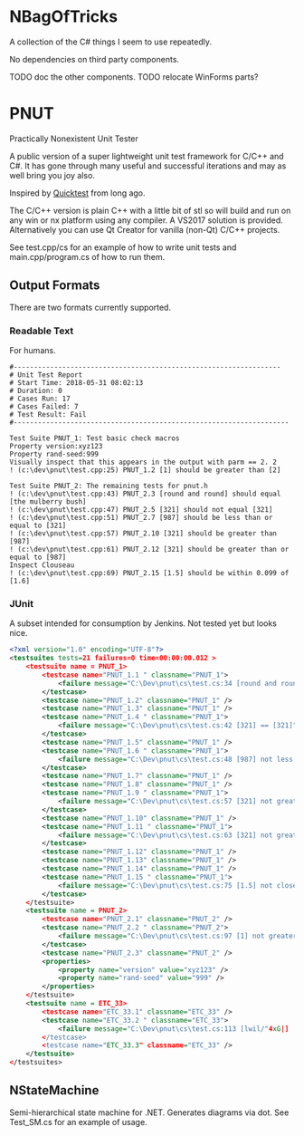 # NBagOfTricks
A collection of the C# things I seem to use repeatedly.

No dependencies on third party components.

TODO doc the other components.
TODO relocate WinForms parts?


# PNUT
Practically Nonexistent Unit Tester

A public version of a super lightweight unit test framework for C/C++ and C#. It has gone through many 
useful and successful iterations and may as well bring you joy also.

Inspired by [Quicktest](http://quicktest.sourceforge.net/) from long ago.

The C/C++ version is plain C++ with a little bit of stl so will build and run on any win or nx platform using any compiler. A VS2017 solution is provided. Alternatively you can use Qt Creator for vanilla (non-Qt) C/C++ projects.

See test.cpp/cs for an example of how to write unit tests and main.cpp/program.cs of how to run them.

## Output Formats
There are two formats currently supported.

### Readable Text
For humans.

```
#------------------------------------------------------------------
# Unit Test Report
# Start Time: 2018-05-31 08:02:13
# Duration: 0
# Cases Run: 17
# Cases Failed: 7
# Test Result: Fail
#--------------------------------------------------------------------

Test Suite PNUT_1: Test basic check macros
Property version:xyz123
Property rand-seed:999
Visually inspect that this appears in the output with parm == 2. 2
! (c:\dev\pnut\test.cpp:25) PNUT_1.2 [1] should be greater than [2]

Test Suite PNUT_2: The remaining tests for pnut.h
! (c:\dev\pnut\test.cpp:43) PNUT_2.3 [round and round] should equal [the mulberry bush]
! (c:\dev\pnut\test.cpp:47) PNUT_2.5 [321] should not equal [321]
! (c:\dev\pnut\test.cpp:51) PNUT_2.7 [987] should be less than or equal to [321]
! (c:\dev\pnut\test.cpp:57) PNUT_2.10 [321] should be greater than [987]
! (c:\dev\pnut\test.cpp:61) PNUT_2.12 [321] should be greater than or equal to [987]
Inspect Clouseau
! (c:\dev\pnut\test.cpp:69) PNUT_2.15 [1.5] should be within 0.099 of [1.6]
```


### JUnit
A subset intended for consumption by Jenkins. Not tested yet but looks nice.

```xml
<?xml version="1.0" encoding="UTF-8"?>
<testsuites tests=21 failures=0 time=00:00:00.012 >
    <testsuite name = PNUT_1>
        <testcase name="PNUT_1.1 " classname="PNUT_1">
            <failure message="C:\Dev\pnut\cs\test.cs:34 [round and round] != [the mulberry bush]"></failure>
        </testcase>
        <testcase name="PNUT_1.2" classname="PNUT_1" />
        <testcase name="PNUT_1.3" classname="PNUT_1" />
        <testcase name="PNUT_1.4 " classname="PNUT_1">
            <failure message="C:\Dev\pnut\cs\test.cs:42 [321] == [321]"></failure>
        </testcase>
        <testcase name="PNUT_1.5" classname="PNUT_1" />
        <testcase name="PNUT_1.6 " classname="PNUT_1">
            <failure message="C:\Dev\pnut\cs\test.cs:48 [987] not less than or equal [321]"></failure>
        </testcase>
        <testcase name="PNUT_1.7" classname="PNUT_1" />
        <testcase name="PNUT_1.8" classname="PNUT_1" />
        <testcase name="PNUT_1.9 " classname="PNUT_1">
            <failure message="C:\Dev\pnut\cs\test.cs:57 [321] not greater than [987]"></failure>
        </testcase>
        <testcase name="PNUT_1.10" classname="PNUT_1" />
        <testcase name="PNUT_1.11 " classname="PNUT_1">
            <failure message="C:\Dev\pnut\cs\test.cs:63 [321] not greater than or equal [987]"></failure>
        </testcase>
        <testcase name="PNUT_1.12" classname="PNUT_1" />
        <testcase name="PNUT_1.13" classname="PNUT_1" />
        <testcase name="PNUT_1.14" classname="PNUT_1" />
        <testcase name="PNUT_1.15 " classname="PNUT_1">
            <failure message="C:\Dev\pnut\cs\test.cs:75 [1.5] not close enough to [1.498]"></failure>
        </testcase>
    </testsuite>
    <testsuite name = PNUT_2>
        <testcase name="PNUT_2.1" classname="PNUT_2" />
        <testcase name="PNUT_2.2 " classname="PNUT_2">
            <failure message="C:\Dev\pnut\cs\test.cs:97 [1] not greater than [2]"></failure>
        </testcase>
        <testcase name="PNUT_2.3" classname="PNUT_2" />
        <properties>
            <property name="version" value="xyz123" />
            <property name="rand-seed" value="999" />
        </properties>
    </testsuite>
    <testsuite name = ETC_33>
        <testcase name="ETC_33.1" classname="ETC_33" />
        <testcase name="ETC_33.2 " classname="ETC_33">
            <failure message="C:\Dev\pnut\cs\test.cs:113 [lwil/"4xG|] != [Should fail]"></failure>
        </testcase>
        <testcase name="ETC_33.3" classname="ETC_33" />
    </testsuite>
</testsuites>
```

## NStateMachine
Semi-hierarchical state machine for .NET. Generates diagrams via dot. See Test_SM.cs for an example of usage.

